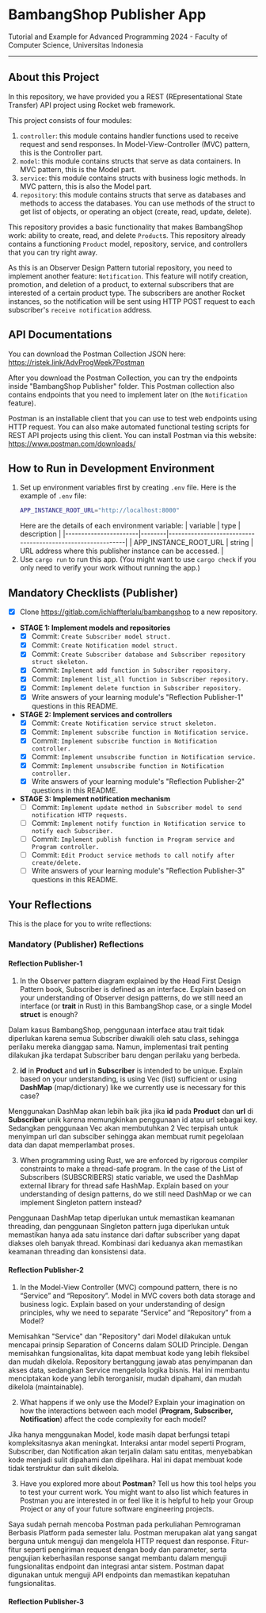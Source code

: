 # BambangShop Publisher App
Tutorial and Example for Advanced Programming 2024 - Faculty of Computer Science, Universitas Indonesia

---

## About this Project
In this repository, we have provided you a REST (REpresentational State Transfer) API project using Rocket web framework.

This project consists of four modules:
1.  `controller`: this module contains handler functions used to receive request and send responses.
    In Model-View-Controller (MVC) pattern, this is the Controller part.
2.  `model`: this module contains structs that serve as data containers.
    In MVC pattern, this is the Model part.
3.  `service`: this module contains structs with business logic methods.
    In MVC pattern, this is also the Model part.
4.  `repository`: this module contains structs that serve as databases and methods to access the databases.
    You can use methods of the struct to get list of objects, or operating an object (create, read, update, delete).

This repository provides a basic functionality that makes BambangShop work: ability to create, read, and delete `Product`s.
This repository already contains a functioning `Product` model, repository, service, and controllers that you can try right away.

As this is an Observer Design Pattern tutorial repository, you need to implement another feature: `Notification`.
This feature will notify creation, promotion, and deletion of a product, to external subscribers that are interested of a certain product type.
The subscribers are another Rocket instances, so the notification will be sent using HTTP POST request to each subscriber's `receive notification` address.

## API Documentations

You can download the Postman Collection JSON here: https://ristek.link/AdvProgWeek7Postman

After you download the Postman Collection, you can try the endpoints inside "BambangShop Publisher" folder.
This Postman collection also contains endpoints that you need to implement later on (the `Notification` feature).

Postman is an installable client that you can use to test web endpoints using HTTP request.
You can also make automated functional testing scripts for REST API projects using this client.
You can install Postman via this website: https://www.postman.com/downloads/

## How to Run in Development Environment
1.  Set up environment variables first by creating `.env` file.
    Here is the example of `.env` file:
    ```bash
    APP_INSTANCE_ROOT_URL="http://localhost:8000"
    ```
    Here are the details of each environment variable:
    | variable              | type   | description                                                |
    |-----------------------|--------|------------------------------------------------------------|
    | APP_INSTANCE_ROOT_URL | string | URL address where this publisher instance can be accessed. |
2.  Use `cargo run` to run this app.
    (You might want to use `cargo check` if you only need to verify your work without running the app.)

## Mandatory Checklists (Publisher)
-   [x] Clone https://gitlab.com/ichlaffterlalu/bambangshop to a new repository.
-   **STAGE 1: Implement models and repositories**
    -   [x] Commit: `Create Subscriber model struct.`
    -   [x] Commit: `Create Notification model struct.`
    -   [x] Commit: `Create Subscriber database and Subscriber repository struct skeleton.`
    -   [x] Commit: `Implement add function in Subscriber repository.`
    -   [x] Commit: `Implement list_all function in Subscriber repository.`
    -   [x] Commit: `Implement delete function in Subscriber repository.`
    -   [x] Write answers of your learning module's "Reflection Publisher-1" questions in this README.
-   **STAGE 2: Implement services and controllers**
    -   [x] Commit: `Create Notification service struct skeleton.`
    -   [x] Commit: `Implement subscribe function in Notification service.`
    -   [x] Commit: `Implement subscribe function in Notification controller.`
    -   [x] Commit: `Implement unsubscribe function in Notification service.`
    -   [x] Commit: `Implement unsubscribe function in Notification controller.`
    -   [x] Write answers of your learning module's "Reflection Publisher-2" questions in this README.
-   **STAGE 3: Implement notification mechanism**
    -   [ ] Commit: `Implement update method in Subscriber model to send notification HTTP requests.`
    -   [ ] Commit: `Implement notify function in Notification service to notify each Subscriber.`
    -   [ ] Commit: `Implement publish function in Program service and Program controller.`
    -   [ ] Commit: `Edit Product service methods to call notify after create/delete.`
    -   [ ] Write answers of your learning module's "Reflection Publisher-3" questions in this README.

## Your Reflections
This is the place for you to write reflections:

### Mandatory (Publisher) Reflections

#### Reflection Publisher-1
1. In the Observer pattern diagram explained by the Head First Design Pattern book, Subscriber is defined as an interface. Explain based on your understanding of Observer design patterns, do we still need an interface (or **trait** in Rust) in this BambangShop case, or a single Model **struct** is enough?

Dalam kasus BambangShop, penggunaan interface atau trait tidak diperlukan karena semua Subscriber diwakili oleh satu class, sehingga perilaku mereka dianggap sama. Namun, implementasi trait penting dilakukan jika terdapat Subscriber baru dengan perilaku yang berbeda.

2. **id** in **Product** and **url** in **Subscriber** is intended to be unique. Explain based on your understanding, is using Vec (list) sufficient or using **DashMap** (map/dictionary) like we currently use is necessary for this case?

Menggunakan DashMap akan lebih baik jika jika **id** pada **Product** dan **url** di **Subscriber** unik karena memungkinkan penggunaan id atau url sebagai key. Sedangkan penggunaan Vec akan membutuhkan 2 Vec terpisah untuk menyimpan url dan subsciber sehingga akan membuat rumit pegelolaan data dan dapat memperlambat proses.

3. When programming using Rust, we are enforced by rigorous compiler constraints to make a thread-safe program. In the case of the List of Subscribers (SUBSCRIBERS) static variable, we used the DashMap external library for thread safe HashMap. Explain based on your understanding of design patterns, do we still need DashMap or we can implement Singleton pattern instead?

Penggunaan DashMap tetap diperlukan untuk memastikan keamanan threading, dan penggunaan Singleton pattern juga diperlukan untuk memastikan hanya ada satu instance dari daftar subscriber yang dapat diakses oleh banyak thread. Kombinasi dari keduanya akan memastikan keamanan threading dan konsistensi data.

#### Reflection Publisher-2
1. In the Model-View Controller (MVC) compound pattern, there is no “Service” and “Repository”. Model in MVC covers both data storage and business logic. Explain based on your understanding of design principles, why we need to separate “Service” and “Repository” from a Model?

Memisahkan "Service" dan "Repository" dari Model dilakukan untuk mencapai prinsip Separation of Concerns dalam SOLID Principle. Dengan memisahkan fungsionalitas, kita dapat membuat kode yang lebih fleksibel dan mudah dikelola. Repository bertanggung jawab atas penyimpanan dan akses data, sedangkan Service mengelola logika bisnis. Hal ini membantu menciptakan kode yang lebih terorganisir, mudah dipahami, dan mudah dikelola (maintainable).

2. What happens if we only use the Model? Explain your imagination on how the interactions between each model (**Program, Subscriber, Notification**) affect the code complexity for each model?

Jika hanya menggunakan Model, kode masih dapat berfungsi tetapi kompleksitasnya akan meningkat. Interaksi antar model seperti Program, Subscriber, dan Notification akan terjalin dalam satu entitas, menyebabkan kode menjadi sulit dipahami dan dipelihara. Hal ini dapat membuat kode tidak terstruktur dan sulit dikelola.

3. Have you explored more about **Postman**? Tell us how this tool helps you to test your current work. You might want to also list which features in Postman you are interested in or feel like it is helpful to help your Group Project or any of your future software engineering projects.

Saya sudah pernah mencoba Postman pada perkuliahan Pemrograman Berbasis Platform pada semester lalu. Postman merupakan alat yang sangat berguna untuk menguji dan mengelola HTTP request dan response. Fitur-fitur seperti pengiriman request dengan body dan parameter, serta pengujian keberhasilan response sangat membantu dalam menguji fungsionalitas endpoint dan integrasi antar sistem. Postman dapat digunakan untuk menguji API endpoints dan memastikan kepatuhan fungsionalitas.

#### Reflection Publisher-3

